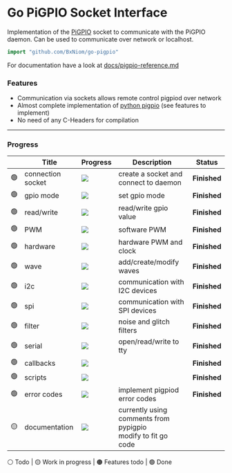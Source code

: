 # Go PiGPIO Socket Interface

Implementation of the [PiGPIO](http://abyz.me.uk/rpi/pigpio/) socket to communicate with the PiGPIO daemon. Can be used
to communicate over network or localhost.

```go
import "github.com/BxNiom/go-pigpio"
```

For documentation have a look at [docs/pigpio-reference.md](./docs/pigpio-reference.md)

### Features

* Communication via sockets allows remote control pigpiod over network
* Almost complete implementation of [python pigpio](http://abyz.me.uk/rpi/pigpio/python.html) (see features to
  implement)
* No need of any C-Headers for compilation

---

### Progress

|                 | Title             | Progress                          | Description                                                      | Status       |
|-----------------|-------------------|-----------------------------------|------------------------------------------------------------------|--------------|
| :green_circle:  | connection socket | ![](https://progress-bar.dev/100) | create a socket and connect to daemon                            | __Finished__ |
| :green_circle:  | gpio mode         | ![](https://progress-bar.dev/100) | set gpio mode                                                    | __Finished__ |
| :green_circle:  | read/write        | ![](https://progress-bar.dev/100) | read/write gpio value                                            | __Finished__ |
| :green_circle:  | PWM               | ![](https://progress-bar.dev/100) | software PWM                                                     | __Finished__ |
| :green_circle:  | hardware          | ![](https://progress-bar.dev/100) | hardware PWM and clock                                           | __Finished__ |
| :green_circle:  | wave              | ![](https://progress-bar.dev/100) | add/create/modify waves                                          | __Finished__ |
| :green_circle:  | i2c               | ![](https://progress-bar.dev/100) | communication with I2C devices                                   | __Finished__ |
| :green_circle:  | spi               | ![](https://progress-bar.dev/100) | communication with SPI devices                                   | __Finished__ |
| :green_circle:  | filter            | ![](https://progress-bar.dev/100) | noise and glitch filters                                         | __Finished__ |
| :green_circle:  | serial            | ![](https://progress-bar.dev/100) | open/read/write to tty                                           | __Finished__ |
| :green_circle:  | callbacks         | ![](https://progress-bar.dev/100) |                                                                  | __Finished__ |
| :green_circle:  | scripts           | ![](https://progress-bar.dev/100) |                                                                  | __Finished__ |
| :green_circle:  | error codes       | ![](https://progress-bar.dev/100) | implement pigpiod error codes                                    | __Finished__ |
| :yellow_circle: | documentation     | ![](https://progress-bar.dev/50)  | currently using comments from pypigpio<br/>modify to fit go code |              |

:white_circle: Todo | :yellow_circle: Work in progress | :orange_circle: Features todo | :green_circle: Done
